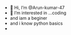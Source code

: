 - 👋 Hi, I’m @Arun-kumar-47
- 👀 I’m interested in ...coding
- and iam a beginer
- and i know python basics
- 

